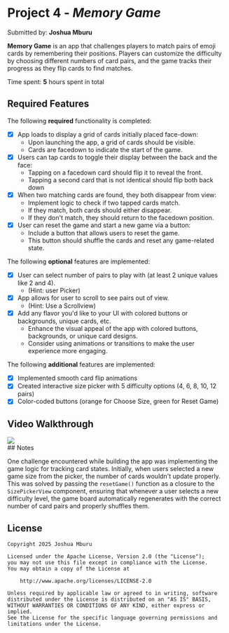 # Project 4 - *Memory Game*

Submitted by: **Joshua Mburu**

**Memory Game** is an app that challenges players to match pairs of emoji cards by remembering their positions. Players can customize the difficulty by choosing different numbers of card pairs, and the game tracks their progress as they flip cards to find matches.

Time spent: **5** hours spent in total

## Required Features

The following **required** functionality is completed:

- [x] App loads to display a grid of cards initially placed face-down:
  - Upon launching the app, a grid of cards should be visible.
  - Cards are facedown to indicate the start of the game.
- [x] Users can tap cards to toggle their display between the back and the face: 
  - Tapping on a facedown card should flip it to reveal the front.
  - Tapping a second card that is not identical should flip both back down
- [x] When two matching cards are found, they both disappear from view:
  - Implement logic to check if two tapped cards match.
  - If they match, both cards should either disappear.
  - If they don't match, they should return to the facedown position.
- [x] User can reset the game and start a new game via a button:
  - Include a button that allows users to reset the game.
  - This button should shuffle the cards and reset any game-related state.
 
The following **optional** features are implemented:

- [x] User can select number of pairs to play with (at least 2 unique values like 2 and 4).
  * (Hint: user Picker)
- [x] App allows for user to scroll to see pairs out of view.
  * (Hint: Use a Scrollview)
- [x] Add any flavor you'd like to your UI with colored buttons or backgrounds, unique cards, etc. 
  * Enhance the visual appeal of the app with colored buttons, backgrounds, or unique card designs.
  * Consider using animations or transitions to make the user experience more engaging.

The following **additional** features are implemented:

- [x] Implemented smooth card flip animations
- [x] Created interactive size picker with 5 difficulty options (4, 6, 8, 10, 12 pairs)
- [x] Color-coded buttons (orange for Choose Size, green for Reset Game)

## Video Walkthrough

<div>
    <a href="https://www.loom.com/share/44b64ed42dbb43fdaa3676ade16b3767">
    </a>
    <a href="https://www.loom.com/share/44b64ed42dbb43fdaa3676ade16b3767">
      <img style="max-width:300px;" src="https://cdn.loom.com/sessions/thumbnails/44b64ed42dbb43fdaa3676ade16b3767-cd93f748b048cff5-full-play.gif">
    </a>
  </div>
## Notes

One challenge encountered while building the app was implementing the game logic for tracking card states. Initially, when users selected a new game size from the picker, the number of cards wouldn't update properly. This was solved by passing the `resetGame()` function as a closure to the `SizePickerView` component, ensuring that whenever a user selects a new difficulty level, the game board automatically regenerates with the correct number of card pairs and properly shuffles them.

## License

    Copyright 2025 Joshua Mburu

    Licensed under the Apache License, Version 2.0 (the "License");
    you may not use this file except in compliance with the License.
    You may obtain a copy of the License at

        http://www.apache.org/licenses/LICENSE-2.0

    Unless required by applicable law or agreed to in writing, software
    distributed under the License is distributed on an "AS IS" BASIS,
    WITHOUT WARRANTIES OR CONDITIONS OF ANY KIND, either express or implied.
    See the License for the specific language governing permissions and
    limitations under the License.
